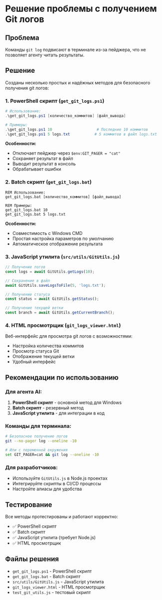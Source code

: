 # Решение проблемы с получением Git логов

## Проблема
Команды `git log` подвисают в терминале из-за пейджера, что не позволяет агенту читать результаты.

## Решение
Созданы несколько простых и надёжных методов для безопасного получения git логов:

### 1. PowerShell скрипт (`get_git_logs.ps1`)
```powershell
# Использование:
.\get_git_logs.ps1 [количество_коммитов] [файл_вывода]

# Примеры:
.\get_git_logs.ps1 10                    # Последние 10 коммитов
.\get_git_logs.ps1 5 logs.txt           # 5 коммитов в файл logs.txt
```

**Особенности:**
- Отключает пейджер через `$env:GIT_PAGER = "cat"`
- Сохраняет результат в файл
- Выводит результат в консоль
- Обрабатывает ошибки

### 2. Batch скрипт (`get_git_logs.bat`)
```batch
REM Использование:
get_git_logs.bat [количество_коммитов] [файл_вывода]

REM Примеры:
get_git_logs.bat 10
get_git_logs.bat 5 logs.txt
```

**Особенности:**
- Совместимость с Windows CMD
- Простая настройка параметров по умолчанию
- Автоматическое отображение результата

### 3. JavaScript утилита (`src/utils/GitUtils.js`)
```javascript
// Получение логов
const logs = await GitUtils.getLogs(10);

// Сохранение в файл
await GitUtils.saveLogsToFile(5, 'logs.txt');

// Получение статуса
const status = await GitUtils.getStatus();

// Получение текущей ветки
const branch = await GitUtils.getCurrentBranch();
```

### 4. HTML просмотрщик (`git_logs_viewer.html`)
Веб-интерфейс для просмотра git логов с возможностями:
- Настройка количества коммитов
- Просмотр статуса Git
- Отображение текущей ветки
- Удобный интерфейс

## Рекомендации по использованию

### Для агента AI:
1. **PowerShell скрипт** - основной метод для Windows
2. **Batch скрипт** - резервный метод
3. **JavaScript утилита** - для интеграции в код

### Команды для терминала:
```bash
# Безопасное получение логов
git --no-pager log --oneline -10

# Или с переменной окружения
set GIT_PAGER=cat && git log --oneline -10
```

### Для разработчиков:
- Используйте `GitUtils.js` в Node.js проектах
- Интегрируйте скрипты в CI/CD процессы
- Настройте алиасы для удобства

## Тестирование
Все методы протестированы и работают корректно:
- ✅ PowerShell скрипт
- ✅ Batch скрипт  
- ✅ JavaScript утилита (требует Node.js)
- ✅ HTML просмотрщик

## Файлы решения
- `get_git_logs.ps1` - PowerShell скрипт
- `get_git_logs.bat` - Batch скрипт
- `src/utils/GitUtils.js` - JavaScript утилита
- `git_logs_viewer.html` - HTML просмотрщик
- `test_git_utils.js` - тестовый скрипт
